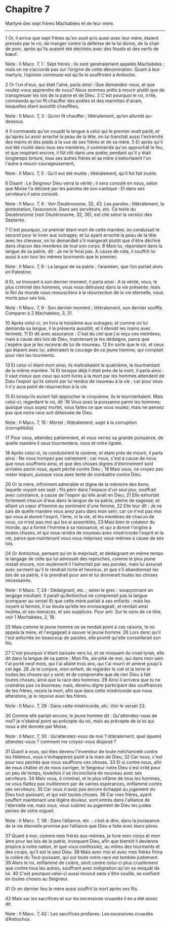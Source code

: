 # Chapitre 7

Martyre des sept frères Machabées et de leur mère.

***

1 Or, il arriva que sept frères qu'on avait pris aussi avec leur mère, étaient pressés par le roi, de manger contre la défense de la loi divine, de la chair de porc, après qu'ils avaient été déchirés avec des fouets et des nerfs de bœuf.

<span class="bible-note">Note : </span> II Macc. 7, 1 : Sept frères ; ils sont généralement appelés Machabées ; mais on ne s’accorde pas sur l’origine de cette dénomination. Quant à leur martyre, l’opinion commune est qu’ils le souffrirent à Antioche.


2 Or l'un d'eux, qui était l'aîné, parla ainsi : Que demandez-vous, et que voulez-vous apprendre de nous? Nous sommes prêts à mourir plutôt que de transgresser les lois de la patrie et de Dieu. 3 C'est pourquoi le roi, irrité, commanda qu'on fît chauffer des poêles et des marmites d'airain, lesquelles étant aussitôt chauffées,

<span class="bible-note">Note : </span> II Macc. 7, 3 : Qu’on fit chauffer ; littéralement, qu’on allumât au-dessous.

4 Il commanda qu'on coupât la langue à celui qui le premier avait parlé, et qu'après lui avoir arraché la peau de la tête, on lui tranchât aussi l'extrémité des mains et des pieds à la vue de ses frères et de sa mère. 5 Et après qu'il eut été mutilé dans tous ses membres, il commanda qu'on approchât le feu, et que respirant encore, il fût rôti dans une poêle; pendant qu'il y était longtemps torturé, tous ses autres frères et sa mère s'exhortaient l'un l'autre à mourir courageusement,

<span class="bible-note">Note : </span> II Macc. 7, 5 : Qu’il eut été mutile ; littéralement, qu’il fut fait inutile.

6 Disant : Le Seigneur Dieu verra la vérité ; il sera consolé en nous, selon que Moïse l'a déclaré par les paroles de son cantique : Et dans ses serviteurs il sera consolé.

<span class="bible-note">Note : </span> II Macc. 7, 6 : Voir Deutéronome, 32, 43. Les paroles ; littéralement, la protestation, l’assurance. Dans ses serviteurs, etc. Ce texte du Deutéronome (voir Deutéronome, 32, 36), est cité selon la version des Septante.


7 C'est pourquoi, ce premier étant mort de cette manière, on conduisait le second pour le livrer aux outrages; et lui ayant arraché la peau de la tête avec les cheveux, on lui demandait s'il mangerait plutôt que d'être déchiré dans chacun des membres de tout son corps. 8 Mais lui, répondant dans la langue de sa patrie, dit : Je ne le ferai pas. A cause de cela, il souffrit lui aussi à son tour les mêmes tourments que le premier;

<span class="bible-note">Note : </span> II Macc. 7, 8 : La langue de sa patrie ; l’araméen, que l’on parlait alors en Palestine.

9 Et, se trouvant à son dernier moment, il parla ainsi : A la vérité, vous, le plus criminel des hommes, vous nous détruisez dans la vie présente; mais le Roi du monde nous ressuscitera à la résurrection de la vie éternelle, nous morts pour ses lois.

<span class="bible-note">Note : </span> II Macc. 7, 9 : Son dernier moment ; littéralement, son dernier souffle. Comparer à 2 Machabées, 3, 31.


10 Après celui-ci, on livra le troisième aux outrages; et comme on lui demanda sa langue, il la présenta aussitôt, et il étendit les mains avec fermeté, 11 Et dit avec assurance : C'est du ciel que j'ai reçu ces membres; mais à cause des lois de Dieu, maintenant je les dédaigne, parce que j'espère que je les recevrai de lui de nouveau. 12 En sorte que le roi, et ceux qui étaient avec lui, admiraient le courage de ce jeune homme, qui comptait pour rien les tourments.


13 Et celui-ci étant mort ainsi, ils maltraitaient le quatrième, le tourmentant de la même manière. 14 Et lorsque déjà il était près de la mort, il parla ainsi : Il vaut mieux que ceux qui sont livrés à la mort par les hommes attendent de Dieu l'espoir qu'ils seront par lui rendus de nouveau à la vie ; car pour vous il n'y aura point de résurrection à la vie.


15 Et lorsqu'ils eurent fait approcher le cinquième, ils le tourmentaient. Mais celui-ci, regardant le roi, dit :16 Vous avez la puissance parmi les hommes; quoique vous soyez mortel, vous faites ce que vous voulez; mais ne pensez pas que notre race soit délaissée de Dieu.

<span class="bible-note">Note : </span> II Macc. 7, 16 : Mortel ; littéralement, sujet à la corruption (corruptibilis).

17 Pour vous, attendez patiemment, et vous verrez sa grande puissance, de quelle manière il vous tourmentera, vous et votre lignée.


18 Après celui-ci, ils conduisirent le sixième, et étant près de mourir, il parla ainsi : Ne vous trompez pas vainement ; car nous, c'est à cause de nous que nous souffrons ainsi, et que des choses dignes d'étonnement sont arrivées parmi nous, ayant péché contre Dieu ; 19 Mais vous, ne croyez pas rester impuni, puisque vous avez tenté de combattre contre Dieu.


20 Or la mère, infiniment admirable et digne de la mémoire des bons, laquelle voyant ses sept ; fils périr dans l'espace d'un seul jour, souffrait avec constance, à cause de l'espoir qu'elle avait en Dieu; 21 Elle exhortait fortement chacun d'eux dans la langue de sa patrie, pleine de sagesse; et alliant un cœur d'homme au sentiment d'une femme, 22 Elle leur dît : Je ne sais de quelle manière vous avez paru dans mon sein; car ce n'est pas moi qui vous ai donné l'esprit, l'âme, ni la vie, et les membres de chacun de vous, ce n'est pas moi qui les ai assemblés, 23 Mais bien le créateur du monde, qui a formé l'homme à sa naissance, et qui a donné l'origine à toutes choses, et qui vous rendra de nouveau avec miséricorde l'esprit et la vie, parce que maintenant vous vous méprisez vous-mêmes à cause de ses lois.


24 Or Antiochus, pensant qu'on le méprisait, et dédaignant en même temps le langage de celle qui lui adressait des reproches, comme le plus jeune restait encore, non seulement il l'exhortait par ses paroles, mais lui assurait avec serment qu'il le rendrait riche et heureux, et que s'il abandonnait les lois de sa patrie, il le prendrait pour ami et lui donnerait toutes les choses nécessaires.

<span class="bible-note">Note : </span> II Macc. 7, 24 : Dédaignant, etc. ; selon le grec : soupçonnant un langage insultant. Il paraît qu’Antiochus ne comprenait pas la langue (comparer au verset 8) que cette mère parlait à ses enfants ; mais les voyant si fermes, il se douta qu’elle les encourageait, et rendait ainsi inutiles, et ses menaces, et ses supplices. Pour ami. Sur le sens de ce titre, voir 1 Machabées, 2, 18.

25 Mais comme le jeune homme ne se rendait point à ces raisons, le roi appela la mère, et l'engageait à sauver le jeune homme. 26 Lors donc qu'il l'eut exhortée en beaucoup de paroles, elle promit qu'elle conseillerait son fils.

27 C'est pourquoi s'étant baissée vers lui, et se moquant du cruel tyran, elle dit dans la langue de sa patrie : Mon fils, aie pitié de moi, qui dans mon sein t'ai porté neuf mois, qui t'ai allaité trois ans, qui t'ai nourri et amené jusqu'à cet âge. 28 Je te conjure, mon enfant, de regarder le ciel et la terre et toutes les choses qui y sont; et de comprendre que de rien Dieu à fait toutes choses, ainsi que la race des hommes. 29 Ainsi il arrivera que tu ne craindras pas ce bourreau; mais, devenu digne participant des souffrances de tes frères, reçois la mort, afin que dans cette miséricorde que nous attendons, je le reçoive avec tes frères.

<span class="bible-note">Note : </span> II Macc. 7, 29 : Dans cette miséricorde, etc. Voir le verset 23.


30 Comme elle parlait encore, le jeune homme dit : Qu'attendez-vous de moi? je n'obéirai point au précepte du roi, mais au précepte de la loi qui nous a été donnée par Moïse.

<span class="bible-note">Note : </span> II Macc. 7, 30 : Qu’attendez-vous de moi ? littéralement, quel (quem) attendez-vous ? comment me croyez-vous disposé ?

31 Quant à vous, qui êtes devenu l'inventeur de toute méchanceté contre les Hébreux, vous n'échapperez point à la main de Dieu; 32 Car nous, c'est pour nos péchés que nous souffrons ces choses. 33 Et si contre nous, afin de nous châtier et de nous corriger, le Seigneur notre Dieu s'est irrité pour un peu de temps, toutefois il se réconciliera de nouveau avec ses serviteurs. 34 Mais vous, ô criminel, et le plus infâme de tous les hommes, ne vous flattez pas inutilement par de vaines espérances, enflammé contre ses serviteurs; 35 Car vous n'avez pas encore échappé au jugement du Dieu tout-puissant, et qui voit toutes choses. 36 Car mes frères, ayant souffert maintenant une légère douleur, sont entrés dans l'alliance de l'éternelle vie; mais vous, vous subirez au jugement de Dieu les justes peines de votre orgueil.

<span class="bible-note">Note : </span> II Macc. 7, 36 : Dans l’alliance, etc. ; c’est-à-dire, dans la jouissance de la vie éternelle promise par l’alliance que Dieu a faite avec leurs pères.

37 Quant à moi, comme mes frères eux-mêmes, je livre mon corps et mon âme pour les lois de la patrie, invoquant Dieu, afin que bientôt il devienne propice à notre nation, et que vous confessiez, au milieu des tourments et des coups, qu'il est le seul Dieu. 38 Mais avec moi et avec mes frères finira la colère du Tout-puissant, qui sur toute notre race est tombée justement. 39 Alors le roi, enflammé de colère, sévit contre celui-ci plus cruellement que contre tous les autres, souffrant avec indignation qu'on se moquât de lui. 40 C'est pourquoi celui-ci aussi mourut sans s'être souillé, se confiant en toutes choses au Seigneur.


41 Or en dernier lieu la mère aussi souffrit la mort après ses fils.


42 Mais sur les sacrifices et sur les excessives cruautés il en a été assez dit.

<span class="bible-note">Note : </span> II Macc. 7, 42 : Les sacrifices profanes. Les excessives cruautés d’Antiochus.

